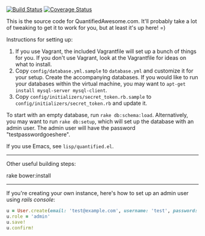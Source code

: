 [![Build Status](https://travis-ci.org/sachac/quantified.svg?branch=master)](https://travis-ci.org/sachac/quantified) [![Coverage Status](https://coveralls.io/repos/sachac/quantified/badge.svg?branch=master)](https://coveralls.io/r/sachac/quantified?branch=master)

This is the source code for QuantifiedAwesome.com. It'll probably take a lot of tweaking to get it to work for you, but at least it's up here! =)

Instructions for setting up:

1. If you use Vagrant, the included Vagrantfile will set up a bunch of things for you. If you don't use Vagrant, look at the Vagrantfile for ideas on what to install.
2. Copy `config/database.yml.sample` to `database.yml` and customize it for your setup. Create the accompanying databases. If you would like to run your databases within the virtual machine, you may want to `apt-get install mysql-server mysql-client`. 
3. Copy `config/initializers/secret_token.rb.sample` to `config/initializers/secret_token.rb` and update it.

To start with an empty database, run `rake db:schema:load`.
Alternatively, you may want to run `rake db:setup`, which will set up
the database with an admin user. The admin user will have the password
"testpasswordgoeshere".

If you use Emacs, see `lisp/quantified.el`.

----

Other useful building steps:

rake bower:install

----

If you're creating your own instance, here's how to set up an admin user using *rails console*:

```ruby
u = User.create(email: 'test@example.com', username: 'test', password: 'testpassword', password_confirmation: 'testpassword')
u.role = 'admin'
u.save!
u.confirm!
```
